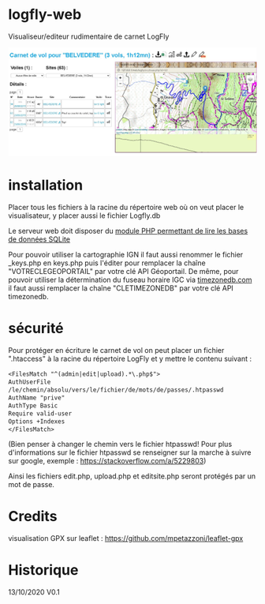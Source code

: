 # logfly-web
Visualiseur/editeur rudimentaire de carnet LogFly

![alt text](https://github.com/spasutto/logfly-web/blob/main/img/mainscreen.jpg?raw=true)

# installation
Placer tous les fichiers à la racine du répertoire web où on veut placer le visualisateur, y placer aussi le fichier Logfly.db

Le serveur web doit disposer du [module PHP permettant de lire les bases de données SQLite](https://www.php.net/manual/fr/book.sqlite3.php)

Pour pouvoir utiliser la cartographie IGN il faut aussi renommer le fichier _keys.php en keys.php puis l'éditer pour remplacer la chaîne "VOTRECLEGEOPORTAIL" par votre clé API Géoportail.
De même, pour pouvoir utiliser la détermination du fuseau horaire IGC via [timezonedb.com](https://timezonedb.com/) il faut aussi remplacer la chaîne "CLETIMEZONEDB" par votre clé API timezonedb.

# sécurité
Pour protéger en écriture le carnet de vol on peut placer un fichier ".htaccess" à la racine du répertoire LogFly et y mettre le contenu suivant :
```ApacheConf
<FilesMatch "^(admin|edit|upload).*\.php$">
AuthUserFile /le/chemin/absolu/vers/le/fichier/de/mots/de/passes/.htpasswd
AuthName "prive"
AuthType Basic
Require valid-user
Options +Indexes
</FilesMatch>
```
(Bien penser à changer le chemin vers le fichier htpasswd! Pour plus d'informations sur le fichier htpasswd se renseigner sur la marche à suivre sur google, exemple : https://stackoverflow.com/a/5229803)

Ainsi les fichiers edit.php, upload.php et editsite.php seront protégés par un mot de passe.

# Credits
visualisation GPX sur leaflet : https://github.com/mpetazzoni/leaflet-gpx

# Historique
13/10/2020		V0.1
